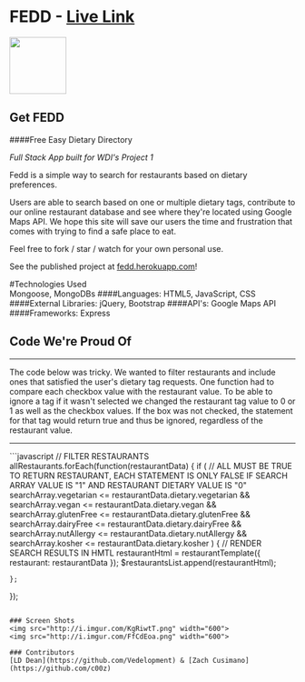 # FEDD - [Live Link](https://google.com)

<img src="https://cloud.githubusercontent.com/assets/7833470/10423298/ea833a68-7079-11e5-84f8-0a925ab96893.png" width="100">

## Get FEDD

####Free Easy Dietary Directory

<i> Full Stack App built for WDI's Project 1 </i>

Fedd is a simple way to search for restaurants based on dietary preferences.

Users are able to search based on one or multiple dietary tags, contribute to our online restaurant database and see where they're located using Google Maps API. We hope this site will save our users the time and frustration that comes with trying to find a safe place to eat.

Feel free to fork / star / watch for your own personal use.

See the published project at [fedd.herokuapp.com](http://google.com/)!

#Technologies Used   
Mongoose, MongoDBs
####Languages:
HTML5, JavaScript, CSS
####External Libraries:
jQuery, Bootstrap
####API's:
Google Maps API
####Frameworks:
Express



## Code We're Proud Of
<hr>
The code below was tricky. We wanted to filter restaurants and include ones that satisfied the user's dietary tag requests. One function had to compare each checkbox value with the restaurant value. To be able to ignore a tag if it wasn't selected we changed the restaurant tag value to 0 or 1 as well as the checkbox values. If the box was not checked, the statement for that tag would return true and thus be ignored, regardless of the restaurant value.
<hr>
```javascript
// FILTER RESTAURANTS
allRestaurants.forEach(function(restaurantData) {
    if (
        // ALL MUST BE TRUE TO RETURN RESTAURANT, EACH STATEMENT IS ONLY FALSE IF SEARCH ARRAY VALUE IS "1" AND RESTAURANT DIETARY VALUE IS "0"
        searchArray.vegetarian <= restaurantData.dietary.vegetarian &&
        searchArray.vegan <= restaurantData.dietary.vegan &&
        searchArray.glutenFree <= restaurantData.dietary.glutenFree &&
        searchArray.dairyFree <= restaurantData.dietary.dairyFree &&
        searchArray.nutAllergy <= restaurantData.dietary.nutAllergy &&
        searchArray.kosher <= restaurantData.dietary.kosher
    ) {
        // RENDER SEARCH RESULTS IN HMTL
        restaurantHtml = restaurantTemplate({
            restaurant: restaurantData
        });
        $restaurantsList.append(restaurantHtml);

    };
});
```

### Screen Shots
<img src="http://i.imgur.com/KgRiwtT.png" width="600">
<img src="http://i.imgur.com/FfCdEoa.png" width="600">

### Contributors
[LD Dean](https://github.com/Vedelopment) & [Zach Cusimano](https://github.com/c00z)
